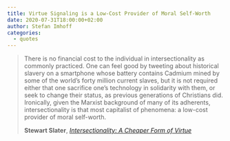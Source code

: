 ```yaml
---
title: Virtue Signaling is a Low-Cost Provider of Moral Self-Worth
date: 2020-07-31T18:00:00+02:00
author: Stefan Imhoff
categories:
  - quotes
---
```


> There is no financial cost to the individual in intersectionality as commonly practiced. One can feel good by tweeting about historical slavery on a smartphone whose battery contains Cadmium mined by some of the world’s forty million current slaves, but it is not required either that one sacrifice one’s technology in solidarity with them, or seek to change their status, as previous generations of Christians did. Ironically, given the Marxist background of many of its adherents, intersectionality is that most capitalist of phenomena: a low-cost provider of moral self-worth.
>
> **Stewart Slater**, _[Intersectionality: A Cheaper Form of Virtue](https://areomagazine.com/2020/07/21/intersectionality-a-cheaper-form-of-virtue/)_
